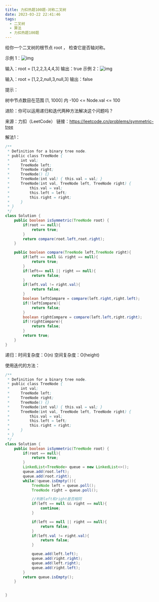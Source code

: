 ```yaml
---
title: 力扣热题100题-对称二叉树
date: 2023-03-22 22:41:46
tags:
  - 二叉树
  - 算法
  - 力扣热题100题
---
```


给你一个二叉树的根节点 root ， 检查它是否轴对称。

 

示例 1：![img](https://assets.leetcode.com/uploads/2021/02/19/symtree1.jpg)

输入：root = [1,2,2,3,4,4,3]
输出：true
示例 2：![img](https://assets.leetcode.com/uploads/2021/02/19/symtree2.jpg)


输入：root = [1,2,2,null,3,null,3]
输出：false


提示：

树中节点数目在范围 [1, 1000] 内
-100 <= Node.val <= 100


进阶：你可以运用递归和迭代两种方法解决这个问题吗？

来源：力扣（LeetCode）
链接：https://leetcode.cn/problems/symmetric-tree



解法1：

```java
/**
 * Definition for a binary tree node.
 * public class TreeNode {
 *     int val;
 *     TreeNode left;
 *     TreeNode right;
 *     TreeNode() {}
 *     TreeNode(int val) { this.val = val; }
 *     TreeNode(int val, TreeNode left, TreeNode right) {
 *         this.val = val;
 *         this.left = left;
 *         this.right = right;
 *     }
 * }
 */
class Solution {
    public boolean isSymmetric(TreeNode root) {
        if(root == null){
            return true;
        }
        return compare(root.left,root.right);
    }

    public boolean compare(TreeNode left,TreeNode right){
        if(left == null && right == null){
            return true;
        }
        if(left== null || right == null){
            return false;
        }
        if(left.val != right.val){
            return false;
        }
        boolean leftCompare = compare(left.right,right.left);
        if(!leftCompare){
            return false;
        }
        boolean rightCompare = compare(left.left,right.right);
        if(!rightCompare){
            return false;
        }
        return true;
    }
}
```

递归：时间复杂度：O(n) 空间复杂度：O(height)



使用迭代的方法：

```java
/**
 * Definition for a binary tree node.
 * public class TreeNode {
 *     int val;
 *     TreeNode left;
 *     TreeNode right;
 *     TreeNode() {}
 *     TreeNode(int val) { this.val = val; }
 *     TreeNode(int val, TreeNode left, TreeNode right) {
 *         this.val = val;
 *         this.left = left;
 *         this.right = right;
 *     }
 * }
 */
class Solution {
    public boolean isSymmetric(TreeNode root) {
        if(root == null){
            return true;
        }
        LinkedList<TreeNode> queue = new LinkedList<>();
        queue.add(root.left);
        queue.add(root.right);
        while(!queue.isEmpty()){
            TreeNode left = queue.poll();
            TreeNode right = queue.poll();

            //判断left和right是否相同
            if(left == null && right == null){
                continue;
            }

            if(left == null || right == null){
                return false;
            }
            if(left.val != right.val){
                return false;
            }

            queue.add(left.left);
            queue.add(right.right);
            queue.add(left.right);
            queue.add(right.left);
        }
        return queue.isEmpty();
    }

    
}
```

